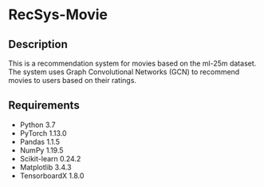 # RecSys-Movie


## Description
This is a recommendation system for movies based on the ml-25m dataset. The system uses Graph Convolutional Networks (GCN) to recommend movies to users based on their ratings.

## Requirements
- Python 3.7
- PyTorch 1.13.0
- Pandas 1.1.5
- NumPy 1.19.5
- Scikit-learn 0.24.2
- Matplotlib 3.4.3
- TensorboardX 1.8.0

